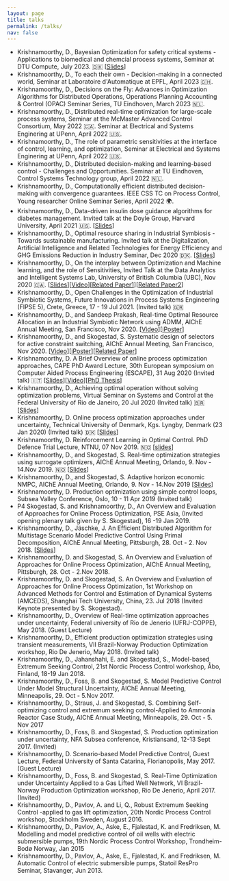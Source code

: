 ```yaml
---
layout: page
title: talks
permalink: /talks/
nav: false
---
```

* Krishnamoorthy, D., Bayesian Optimization for safety critical systems - Applications to biomedical and chemcial process systems, Seminar at DTU Compute, July 2023. :denmark: [[Slides](https://www.dropbox.com/scl/fi/h4iyvdt71q3xuvyvgs6hs/2023_SafeBO_DTU_DK.pdf?rlkey=dbqir168wq7gh8zi5ji2apg0h&dl=0)]
* Krishnamoorthy, D., To each their own - Decision-making in a connected world, Seminar at Laboratoire d'Automatique at EPFL, April 2023 🇨🇭.
* Krishnamoorthy, D., Decisions on the Fly: Advances in Optimization Algorithms for Distributed Operations, Operations Planning Accounting & Control (OPAC) Seminar Series, TU Eindhoven, March 2023 🇳🇱.
* Krishnamoorthy, D., Distributed real-time optimization for large-scale process systems, Seminar at the McMaster Advanced Control Consortium, May 2022 🇨🇦.
Seminar at Electrical and Systems Enginering at UPenn, April 2022 :us:. 
* Krishnamoorthy, D., The role of parametric sensitivities at the interface of control, learning, and optimization,
Seminar at Electrical and Systems Enginering at UPenn, April 2022 :us:. 
* Krishnamoorthy, D., Distributed decision-making and learning-based control - Challenges and Opportunities. Seminar at TU Eindhoven, Control Systems Technology group, April 2022 🇳🇱. 
* Krishnamoorthy, D., Computationally efficient distributed decision-making with convergence guarantees. IEEE CSS TC on Process Control, Young researcher Online Seminar Series, April 2022 🌍. 
* Krishnamoorthy, D., Data-driven insulin dose guidance algorithms for diabetes management. Invited talk at the Doyle Group, Harvard University, April 2021 :us:. [[Slides](https://www.dropbox.com/s/31n7k2fvxlhg0p0/2021_Harvard_SEAS_DoyleLab.pdf?dl=0)]
* Krishnamoorthy, D., Optimal resource sharing in Industrial Symbiosis - Towards sustainable manufacturing. Invited talk at the Digitalization, Artificial Intelligence and Related Technologies for Energy Efficiency and GHG Emissions Reduction in Industry Seminar,  Dec 2020 🇩🇰. [[Slides](http://folk.ntnu.no/dineshk/Presentations/EnergyEfficiency_seminar_DK.pdf)]
* Krishnamoorthy, D., On the interplay between Optimization and Machine learning, and the role of Sensitivities, Invited Talk at the Data Analytics and Intelligent Systems Lab, University of British Columbia (UBC), Nov 2020 🇨🇦. [[Slides](http://folk.ntnu.no/dineshk/Presentations/Optimization_ML.pdf)][[Video](https://www.youtube.com/watch?v=6wMR3fw5Uv4&ab_channel=DineshKrishnamoorthy)][[Related Paper1](https://arxiv.org/abs/2009.07398)][[Related Paper2](https://arxiv.org/abs/2009.05845)]
* Krishnamoorthy, D., Open Challenges in the Optimization of Industrial Symbiotic Systems, Future Innovations in Process Systems Engineering (FIPSE 5), Crete, Greece, 17 - 19 Jul 2021. (Invited talk) 🇬🇷
*	Krishnamoorthy, D., and Sandeep Prakash, Real-time Optimal Resource Allocation in an Industrial Symbiotic Network using ADMM, AIChE Annual Meeting, San Francisco, Nov 2020. [[Video](https://www.youtube.com/watch?v=UV82GkfsyM4&ab_channel=DineshKrishnamoorthy)][[iPoster](https://ann20-aiche.ipostersessions.com/default.aspx?s=3A-FD-9B-DC-49-E0-38-46-FB-78-72-B8-67-70-92-E2)]
*	Krishnamoorthy, D., and Skogestad, S. Systematic design of selectors for active constraint switching, AIChE Annual Meeting, San Francisco, Nov 2020. [[Video](https://www.youtube.com/watch?v=uBrG1OmaKw8&ab_channel=DineshKrishnamoorthy)][[iPoster](https://ann20-aiche.ipostersessions.com/default.aspx?s=99-BA-08-83-39-AE-0E-6F-2A-0A-29-07-0A-42-1B-E5)][[Related Paper](https://www.sciencedirect.com/science/article/pii/S0098135420307274)]
* Krishnamoorthy, D. A Brief Overview of online process optimization approaches, CAPE PhD Award Lecture, 30th European symposium on Computer Aided Process Engineering (ESCAPE), 31 Aug 2020 (Invited talk) :it: [[Slides](http://folk.ntnu.no/dineshk/Presentations/CAPE%20Award%20Lecture.pdf)][[Video](https://youtu.be/O_1hDuIlhvA)][[PhD Thesis](http://folk.ntnu.no/dineshk/Research/PhD_thesis/Thesis_Main.pdf)]
*	Krishnamoorthy, D., Achieving optimal operation without solving optimization problems, Virtual Seminar on Systems and Control at the Federal University of Rio de Janeiro, 20 Jul 2020 (Invited talk) 🇧🇷 [[Slides](http://folk.ntnu.no/dineshk/Presentations/Slides_COPPE_seminar.pdf)]
* Krishnamoorthy, D. Online process optimization approaches under uncertainty, Technical University of Denmark, Kgs. Lyngby, Denmark (23 Jan 2020) (Invited talk) 🇩🇰 [[Slides](http://folk.ntnu.no/dineshk/Presentations/RTO%20workshop_DTU_Jan2020.pdf)]
* Krishnamoorthy, D. Reinforcement Learning in Optimal Control. PhD Defence Trial Lecture, NTNU, 07 Nov 2019. 🇳🇴 [[slides](http://folk.ntnu.no/dineshk/Presentations/TrialLecture_RL_Dinesh%20Krishnamoorthy.pdf)]
*	Krishnamoorthy, D., and Skogestad, S. Real-time optimization strategies using surrogate optimizers, AIChE Annual Meeting, Orlando, 9. Nov - 14.Nov 2019. 🇳🇴 [[Slides](http://folk.ntnu.no/dineshk/Presentations/SurrogateOptimizer.pdf)]
*	Krishnamoorthy, D., and Skogestad, S. Adaptive horizon economic NMPC, AIChE Annual Meeting, Orlando, 9. Nov - 14.Nov 2019 [[Slides](http://folk.ntnu.no/dineshk/Presentations/AHeNMPC.pdf)]
* Krishnamoorthy, D. Production optimization using simple control loops, Subsea Valley Conference, Oslo, 10 - 11 Apr 2019 (Invited talk)
*	P4 Skogestad, S. and Krishnamoorthy, D., An Overview and Evaluation of Approaches for Online Process Optimization, PSE Asia, (Invited opening plenary talk given by S. Skogestad), 16 -19 Jan 2019.
*	Krishnamoorthy, D., Jäschke, J. An Efficient Distributed Algorithm for Multistage Scenario Model Predictive Control Using Primal Decomposition, AIChE Annual Meeting, Pittsburgh, 28. Oct - 2. Nov 2018. [[Slides](http://folk.ntnu.no/dineshk/Presentations/AIChE_MPC_slides.pdf)]
*	Krishnamoorthy, D. and Skogestad, S. An Overview and Evaluation of Approaches for Online Process Optimization, AIChE Annual Meeting, Pittsburgh, 28. Oct - 2.Nov 2018.
*	Krishnamoorthy, D. and Skogestad, S. An Overview and Evaluation of Approaches for Online Process Optimization, 1st Workshop on Advanced Methods for Control and Estimation of Dynamical Systems (AMCEDS), Shanghai Tech University, China, 23. Jul 2018 (Invited Keynote presented by S. Skogestad).
*	Krishnamoorthy, D., Overview of Real-time optimization approaches under uncertainty, Federal university of Rio de Jenerio (UFRJ-COPPE), May 2018. (Guest Lecture)
*	Krishnamoorthy, D., Efficient production optimization strategies using transient measurements, VII Brazil-Norway Production Optimization workshop, Rio De Jenerio, May 2018. (Invited talk)
*	Krishnamoorthy, D., Jahanshahi, E. and Skogestad, S., Model-based Extremum Seeking Control, 21st Nordic Process Control workshop, Åbo, Finland, 18-19 Jan 2018.
*	Krishnamoorthy, D., Foss, B. and Skogestad, S. Model Predictive Control Under Model Structural Uncertainty, AIChE Annual Meeting, Minneapolis, 29. Oct - 5.Nov 2017.
*	Krishnamoorthy, D., Straus, J. and Skogestad, S. Combining Self-optimizing control and extremum seeking control-Applied to Ammonia Reactor Case Study, AIChE Annual Meeting, Minneapolis, 29. Oct - 5. Nov 2017
*	Krishnamoorthy, D., Foss, B. and Skogestad, S. Production optimization under uncertainty, NFA Subsea conference, Kristiansand, 12-13 Sept 2017. (Invited)
*	Krishnamoorthy, D. Scenario-based Model Predictive Control, Guest Lecture, Federal University of Santa Catarina, Florianopolis, May 2017. (Guest Lecture)
*	Krishnamoorthy, D., Foss, B. and Skogestad, S. Real-Time Optimization under Uncertainty Applied to a Gas Lifted Well Network, VI Brazil-Norway Production Optimization workshop, Rio De Jenerio, April 2017. (Invited)
*	Krishnamoorthy, D., Pavlov, A. and Li, Q., Robust Extremum Seeking Control -applied to gas lift optimization, 20th Nordic Process Control workshop, Stockholm Sweden, August 2016.
*	Krishnamoorthy, D., Pavlov, A., Aske, E., Fjalestad, K. and Fredriksen, M. Modelling and model predictive control of oil wells with electric submersible pumps, 19th Nordic Process Control Workshop, Trondheim-Bodø Norway, Jan 2015
*	Krishnamoorthy, D., Pavlov, A., Aske, E., Fjalestad, K. and Fredriksen, M. Automatic Control of electric submersible pumps, Statoil ResPro Seminar, Stavanger, Jun 2013.
